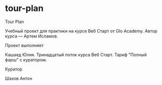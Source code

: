# tour-plan

Tour Plan

Учебный проект для практики на курсе Веб Старт от Glo Academy. Автор курса — Артем Исламов.

Проект выполняет

Кашаед Юлия. Тринадцатый поток курса Веб Старт. Тариф "Полный фарш" с куратором.

Куратор

Шахов Антон
